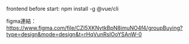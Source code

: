 frontend
before start:
npm install -g @vue/cli

figma連結：https://www.figma.com/file/CZI5XKNytkBpN8imuNO4f4/groupBuying?type=design&mode=design&t=rHqVunRsIOoYSAnW-0
